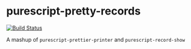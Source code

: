 # purescript-pretty-records

[![Build Status](https://travis-ci.org/kejace/purescript-pretty-records.svg?branch=master)](https://travis-ci.org/kejace/purescript-pretty-records)

A mashup of `purescript-prettier-printer` and `purescript-record-show`
